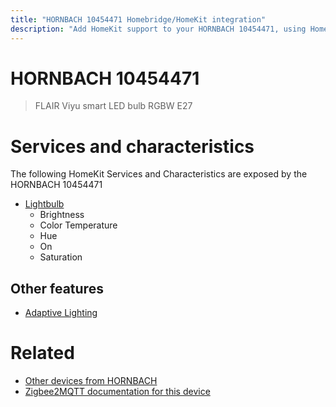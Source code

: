 ```yaml
---
title: "HORNBACH 10454471 Homebridge/HomeKit integration"
description: "Add HomeKit support to your HORNBACH 10454471, using Homebridge, Zigbee2MQTT and homebridge-z2m."
---
```

<!---
This file has been GENERATED using src/docgen/docgen.ts
DO NOT EDIT THIS FILE MANUALLY!
-->
# HORNBACH 10454471
> FLAIR Viyu smart LED bulb RGBW E27


# Services and characteristics
The following HomeKit Services and Characteristics are exposed by
the HORNBACH 10454471

* [Lightbulb](../../light.md)
  * Brightness
  * Color Temperature
  * Hue
  * On
  * Saturation

## Other features
* [Adaptive Lighting](../../light.md)

# Related
* [Other devices from HORNBACH](../index.md#hornbach)
* [Zigbee2MQTT documentation for this device](https://www.zigbee2mqtt.io/devices/10454471.html)